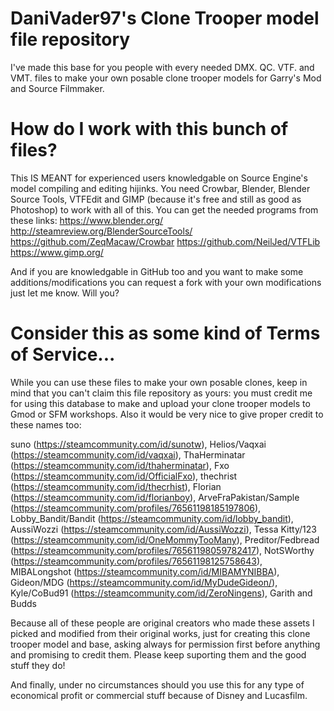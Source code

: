 # DaniVader97's Clone Trooper model file repository
I've made this base for you people with every needed DMX. QC. VTF. and VMT. files to make your own posable clone trooper models for Garry's Mod and Source Filmmaker.

# How do I work with this bunch of files?
This IS MEANT for experienced users knowledgable on Source Engine's model compiling and editing hijinks. You need Crowbar, Blender, Blender Source Tools, VTFEdit and GIMP (because it's free and still as good as Photoshop) to work with all of this. You can get the needed programs from these links: https://www.blender.org/ http://steamreview.org/BlenderSourceTools/ https://github.com/ZeqMacaw/Crowbar https://github.com/NeilJed/VTFLib https://www.gimp.org/

And if you are knowledgable in GitHub too and you want to make some additions/modifications you can request a fork with your own modifications just let me know. Will you?

# Consider this as some kind of Terms of Service...
While you can use these files to make your own posable clones, keep in mind that you can't claim this file repository as yours: you must credit me for using this database to make and upload your clone trooper models to Gmod or SFM workshops. Also it would be very nice to give proper credit to these names too:

suno (https://steamcommunity.com/id/sunotw), Helios/Vaqxai (https://steamcommunity.com/id/vaqxai), ThaHerminatar (https://steamcommunity.com/id/thaherminatar), Fxo (https://steamcommunity.com/id/OfficialFxo), thechrist (https://steamcommunity.com/id/thecrhist), Florian (https://steamcommunity.com/id/florianboy), ArveFraPakistan/Sample (https://steamcommunity.com/profiles/76561198185197806), Lobby_Bandit/Bandit (https://steamcommunity.com/id/lobby_bandit), AussiWozzi (https://steamcommunity.com/id/AussiWozzi), Tessa Kitty/123 (https://steamcommunity.com/id/OneMommyTooMany), Preditor/Fedbread (https://steamcommunity.com/profiles/76561198059782417), NotSWorthy (https://steamcommunity.com/profiles/76561198125758643), MIBALongshot (https://steamcommunity.com/id/MIBAMYNIBBA), Gideon/MDG (https://steamcommunity.com/id/MyDudeGideon/), Kyle/CoBud91 (https://steamcommunity.com/id/ZeroNingens), Garith and Budds 

Because all of these people are original creators who made these assets I picked and modified from their original works, just for creating this clone trooper model and base, asking always for permission first before anything and promising to credit them. Please keep suporting them and the good stuff they do!

And finally, under no circumstances should you use this for any type of economical profit or commercial stuff because of Disney and Lucasfilm. 

